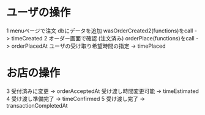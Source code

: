 

# ユーザの操作

1 menuページで注文
   dbにデータを追加
   wasOrderCreated2(functions)をcall
     -> timeCreated
2 オーダー画面で確認 (注文済み)
   orderPlace(functions)をcall
    -> orderPlacedAt
  ユーザの受け取り希望時間の指定
    -> timePlaced

# お店の操作
3 受付済みに変更
    -> orderAcceptedAt
  受け渡し時間変更可能
    -> timeEstimated
4 受け渡し準備完了
    -> timeConfirmed
5 受け渡し完了
    -> transactionCompletedAt
